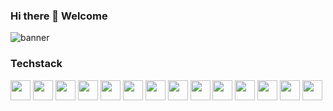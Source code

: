 ### Hi there 👋 Welcome

![banner](https://media.licdn.com/dms/image/D4D16AQHAgyau74UcBw/profile-displaybackgroundimage-shrink_350_1400/0/1695701196526?e=1708560000&v=beta&t=yj2FZT215IKQvYX5N97vbwOqlhWxWOFl0EOA5CSDrE8)

### Techstack

<img height="32" width="32" src="https://cdn.simpleicons.org/openai/fff" /> <img height="32" width="32" src="https://cdn.simpleicons.org/microsoftazure/fff" />
<img height="32" width="32" src="https://cdn.simpleicons.org/react/fff" />
<img height="32" width="32" src="https://cdn.simpleicons.org/nextdotjs/fff" />
<img height="32" width="32" src="https://cdn.simpleicons.org/docker/fff" />
<img height="32" width="32" src="https://cdn.simpleicons.org/vercel/fff" />
<img height="32" width="32" src="https://cdn.simpleicons.org/typescript/fff" /> 
<img height="32" width="32" src="https://cdn.simpleicons.org/python/fff" />
<img height="32" width="32" src="https://cdn.simpleicons.org/jupyter/fff" />
<img height="32" width="32" src="https://cdn.simpleicons.org/figma/fff" />
<img height="32" width="32" src="https://cdn.simpleicons.org/postgresql/fff" />
<img height="32" width="32" src="https://cdn.simpleicons.org/postman/fff" />
<img height="32" width="32" src="https://cdn.simpleicons.org/github/fff" />
<img height="32" width="32" src="https://cdn.simpleicons.org/git/fff" />


<!--
**ahmad2b/ahmad2b** is a ✨ _special_ ✨ repository because its `README.md` (this file) appears on your GitHub profile.

Here are some ideas to get you started:

- 🔭 I’m currently working on ...
- 🌱 I’m currently learning ...
- 👯 I’m looking to collaborate on ...
- 🤔 I’m looking for help with ...
- 💬 Ask me about ...
- 📫 How to reach me: ...
- 😄 Pronouns: ...
- ⚡ Fun fact: ...
-->
